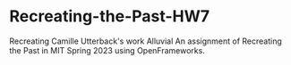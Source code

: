 # Recreating-the-Past-HW7
Recreating Camille Utterback's work Alluvial
An assignment of Recreating the Past in MIT Spring 2023 using OpenFrameworks.
